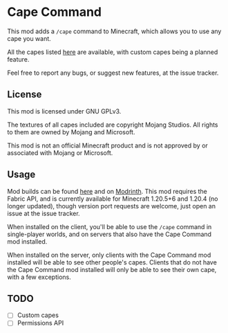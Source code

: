 # Cape Command

This mod adds a `/cape` command to Minecraft, which allows you to use any cape you want.

All the capes listed [here](https://minecraft.wiki/w/Cape) are available, with custom capes being
a planned feature.

Feel free to report any bugs, or suggest new features, at the issue tracker.

## License

This mod is licensed under GNU GPLv3.

The textures of all capes included are copyright Mojang Studios. All rights to them
are owned by Mojang and Microsoft.

This mod is not an official Minecraft product and is not approved by or associated with Mojang or Microsoft.

## Usage

Mod builds can be found [here](https://github.com/eclipseisoffline/capecommand/packages/2064482) and on [Modrinth](https://modrinth.com/mod/cape-command).
This mod requires the Fabric API, and is currently available for Minecraft 1.20.5+6 and 1.20.4 (no longer updated),
though version port requests are welcome, just open an issue at the issue tracker.

When installed on the client, you'll be able to use the `/cape` command in single-player worlds,
and on servers that also have the Cape Command mod installed.

When installed on the server, only clients with the Cape Command mod installed will be able to see
other people's capes. Clients that do not have the Cape Command mod installed will only be able to
see their own cape, with a few exceptions.

## TODO

- [ ] Custom capes
- [ ] Permissions API
